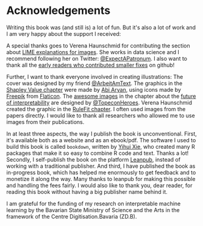 # Acknowledgements

Writing this book was (and still is) a lot of fun.
But it's also a lot of work and I am very happy about the support I received:

A special thanks goes to Verena Haunschmid for contributing the section about [LIME explanations for images](#images-lime).
She works in data science and I recommend following her on Twitter: [\@ExpectAPatronum](https://twitter.com/ExpectAPatronum).
I also want to thank all the [early readers who contributed smaller fixes](https://github.com/christophM/interpretable-ml-book/graphs/contributors) on github!

Further, I want to thank everyone involved in creating illustrations: 
The cover was designed by my friend [\@ArbeitAmText](https://twitter.com/ArbeitAmText). 
The graphics in the [Shapley Value chapter](#shapley) were made by [Abi Aryan](https://twitter.com/GoAbiAryan), using icons made by [Freepik](http://www.freepik.com/) from [Flaticon](https://www.flaticon.com/).
The [awesome images](http://www.chojugiga.com/) in the chapter about the [future of interpretability](#future) are designed by [\@TopeconHeroes](https://twitter.com/topeconheroes).
Verena Haunschmid created the graphic in the [RuleFit chapter](#rulefit).
I often used images from the papers directly.
I would like to thank all researchers who allowed me to use images from their publications.


In at least three aspects, the way I publish the book is unconventional.
First, it's available both as a website and as an ebook/pdf.
The software I used to build this book is called `bookdown`, written by [Yihui Xie](https://yihui.name/), who created many R packages that make it so easy to combine R code and text. Thanks a lot!
Secondly, I self-publish the book on the platform [Leanpub](leanpub.com), instead of working with a traditional publisher.
And third, I have published the book as in-progress book, which has helped me enormously to get feedback and to monetize it along the way.
Many thanks to leanpub for making this possible and handling the fees fairly.
I would also like to thank you, dear reader, for reading this book without having a big publisher name behind it.

I am grateful for the funding of my research on interpretable machine learning by the Bavarian State Ministry of Science and the Arts in the framework of the Centre Digitisation.Bavaria (ZD.B).
